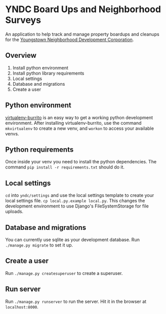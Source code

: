 # YNDC Board Ups and Neighborhood Surveys

An application to help track and manage property boardups and cleanups for the [Youngstown Neighborhood Development Corporation](http://yndc.org/).

## Overview
1. Install python environment
2. Install python library requirements
3. Local settings
4. Database and migrations
5. Create a user

## Python environment
[virtualenv-burrito](https://github.com/brainsik/virtualenv-burrito) is an easy way to get a working python development environment. After installing virtualenv-burrito, use the command `mkvirtualenv` to create a new venv, and `workon` to access your available venvs.

## Python requirements
Once inside your venv you need to install the python dependencies. The command `pip install -r requirements.txt` should do it.

## Local settings
`cd` into `yndc/settings` and use the local settings template to create your local settings file. `cp local.py.example local.py`. This changes the development environment to use Django's FileSystemStorage for file uploads.

## Database and migrations
You can currently use sqlite as your development database. Run `./manage.py migrate` to set it up.

## Create a user
Run `./manage.py createsuperuser` to create a superuser.

## Run server
Run `./manage.py runserver` to run the server. Hit it in the browser at `localhost:8000`.
